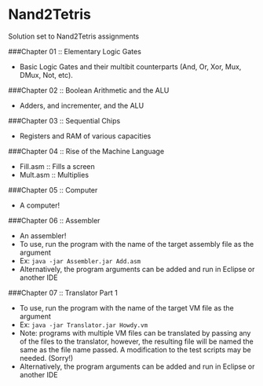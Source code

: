 # Nand2Tetris
Solution set to Nand2Tetris assignments

###Chapter 01 :: Elementary Logic Gates
- Basic Logic Gates and their multibit counterparts (And, Or, Xor, Mux, DMux, Not, etc).

###Chapter 02 :: Boolean Arithmetic and the ALU
- Adders, and incrementer, and the ALU  

###Chapter 03 :: Sequential Chips
- Registers and RAM of various capacities

###Chapter 04 :: Rise of the Machine Language
- Fill.asm :: Fills a screen
- Mult.asm :: Multiplies

###Chapter 05 :: Computer 
- A computer!

###Chapter 06 :: Assembler
- An assembler!
- To use, run the program with the name of the target assembly file as the argument
- Ex: `java -jar Assembler.jar Add.asm`
- Alternatively, the program arguments can be added and run in Eclipse or another IDE

###Chapter 07 :: Translator Part 1
- To use, run the program with the name of the target VM file as the argument
- Ex: `java -jar Translator.jar Howdy.vm`
- Note: programs with multiple VM files can be translated by passing any of the files to the translator, however, the resulting file will be named the same as the file name passed. A modification to the test scripts may be needed. (Sorry!)
- Alternatively, the program arguments can be added and run in Eclipse or another IDE
